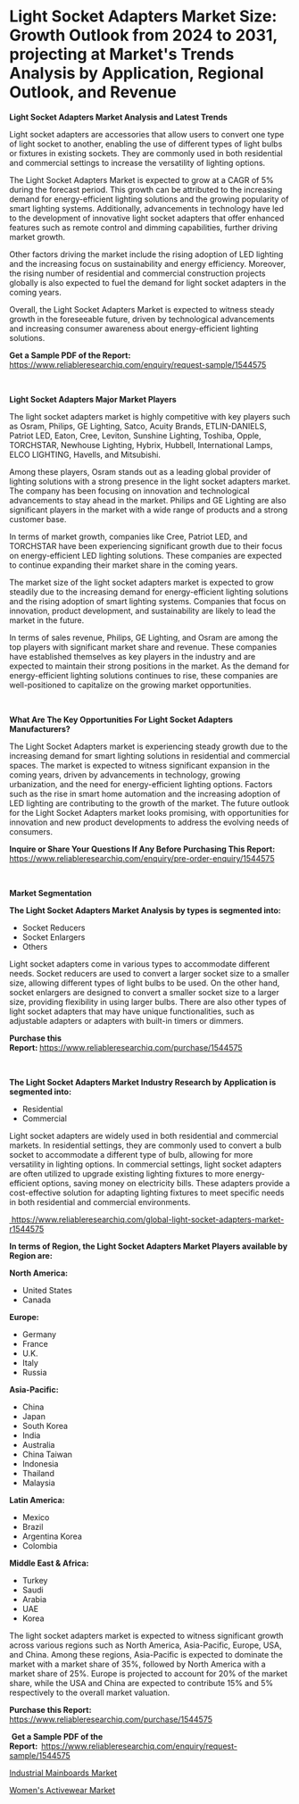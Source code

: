 <p><h1>Light Socket Adapters Market Size: Growth Outlook from 2024 to 2031, projecting at Market's Trends Analysis by Application, Regional Outlook, and Revenue</h1></p><p><strong>Light Socket Adapters Market Analysis and Latest Trends</strong></p>
<p><p>Light socket adapters are accessories that allow users to convert one type of light socket to another, enabling the use of different types of light bulbs or fixtures in existing sockets. They are commonly used in both residential and commercial settings to increase the versatility of lighting options.</p><p>The Light Socket Adapters Market is expected to grow at a CAGR of 5% during the forecast period. This growth can be attributed to the increasing demand for energy-efficient lighting solutions and the growing popularity of smart lighting systems. Additionally, advancements in technology have led to the development of innovative light socket adapters that offer enhanced features such as remote control and dimming capabilities, further driving market growth.</p><p>Other factors driving the market include the rising adoption of LED lighting and the increasing focus on sustainability and energy efficiency. Moreover, the rising number of residential and commercial construction projects globally is also expected to fuel the demand for light socket adapters in the coming years.</p><p>Overall, the Light Socket Adapters Market is expected to witness steady growth in the foreseeable future, driven by technological advancements and increasing consumer awareness about energy-efficient lighting solutions.</p></p>
<p><strong>Get a Sample PDF of the Report:&nbsp;</strong> <a href="https://www.reliableresearchiq.com/enquiry/request-sample/1544575">https://www.reliableresearchiq.com/enquiry/request-sample/1544575</a></p>
<p>&nbsp;</p>
<p><strong>Light Socket Adapters Major Market Players</strong></p>
<p><p>The light socket adapters market is highly competitive with key players such as Osram, Philips, GE Lighting, Satco, Acuity Brands, ETLIN-DANIELS, Patriot LED, Eaton, Cree, Leviton, Sunshine Lighting, Toshiba, Opple, TORCHSTAR, Newhouse Lighting, Hybrix, Hubbell, International Lamps, ELCO LIGHTING, Havells, and Mitsubishi. </p><p>Among these players, Osram stands out as a leading global provider of lighting solutions with a strong presence in the light socket adapters market. The company has been focusing on innovation and technological advancements to stay ahead in the market. Philips and GE Lighting are also significant players in the market with a wide range of products and a strong customer base.</p><p>In terms of market growth, companies like Cree, Patriot LED, and TORCHSTAR have been experiencing significant growth due to their focus on energy-efficient LED lighting solutions. These companies are expected to continue expanding their market share in the coming years.</p><p>The market size of the light socket adapters market is expected to grow steadily due to the increasing demand for energy-efficient lighting solutions and the rising adoption of smart lighting systems. Companies that focus on innovation, product development, and sustainability are likely to lead the market in the future.</p><p>In terms of sales revenue, Philips, GE Lighting, and Osram are among the top players with significant market share and revenue. These companies have established themselves as key players in the industry and are expected to maintain their strong positions in the market. As the demand for energy-efficient lighting solutions continues to rise, these companies are well-positioned to capitalize on the growing market opportunities.</p></p>
<p>&nbsp;</p>
<p><strong>What Are The Key Opportunities For Light Socket Adapters Manufacturers?</strong></p>
<p><p>The Light Socket Adapters market is experiencing steady growth due to the increasing demand for smart lighting solutions in residential and commercial spaces. The market is expected to witness significant expansion in the coming years, driven by advancements in technology, growing urbanization, and the need for energy-efficient lighting options. Factors such as the rise in smart home automation and the increasing adoption of LED lighting are contributing to the growth of the market. The future outlook for the Light Socket Adapters market looks promising, with opportunities for innovation and new product developments to address the evolving needs of consumers.</p></p>
<p><strong>Inquire or Share Your Questions If Any Before Purchasing This Report:</strong> <a href="https://www.reliableresearchiq.com/enquiry/pre-order-enquiry/1544575">https://www.reliableresearchiq.com/enquiry/pre-order-enquiry/1544575</a></p>
<p>&nbsp;</p>
<p><strong>Market Segmentation</strong></p>
<p><strong>The Light Socket Adapters Market Analysis by types is segmented into:</strong></p>
<p><ul><li>Socket Reducers</li><li>Socket Enlargers</li><li>Others</li></ul></p>
<p><p>Light socket adapters come in various types to accommodate different needs. Socket reducers are used to convert a larger socket size to a smaller size, allowing different types of light bulbs to be used. On the other hand, socket enlargers are designed to convert a smaller socket size to a larger size, providing flexibility in using larger bulbs. There are also other types of light socket adapters that may have unique functionalities, such as adjustable adapters or adapters with built-in timers or dimmers.</p></p>
<p><strong>Purchase this Report:&nbsp;</strong><a href="https://www.reliableresearchiq.com/purchase/1544575">https://www.reliableresearchiq.com/purchase/1544575</a></p>
<p>&nbsp;</p>
<p><strong>The Light Socket Adapters Market Industry Research by Application is segmented into:</strong></p>
<p><ul><li>Residential</li><li>Commercial</li></ul></p>
<p><p>Light socket adapters are widely used in both residential and commercial markets. In residential settings, they are commonly used to convert a bulb socket to accommodate a different type of bulb, allowing for more versatility in lighting options. In commercial settings, light socket adapters are often utilized to upgrade existing lighting fixtures to more energy-efficient options, saving money on electricity bills. These adapters provide a cost-effective solution for adapting lighting fixtures to meet specific needs in both residential and commercial environments.</p></p>
<p><a href="https://www.reliableresearchiq.com/global-light-socket-adapters-market-r1544575">&nbsp;https://www.reliableresearchiq.com/global-light-socket-adapters-market-r1544575</a></p>
<p><strong>In terms of Region, the Light Socket Adapters Market Players available by Region are:</strong></p>
<p>
    <p> <strong> North America: </strong>
        <ul>
            <li>United States</li>
            <li>Canada</li>
        </ul>
        </p> 
    <p> <strong> Europe: </strong>
        <ul>
            <li>Germany</li>
            <li>France</li>
            <li>U.K.</li>
            <li>Italy</li>
            <li>Russia</li>
        </ul>
        </p> 
    <p> <strong> Asia-Pacific: </strong>
        <ul>
            <li>China</li>
            <li>Japan</li>
            <li>South Korea</li>
            <li>India</li>
            <li>Australia</li>
            <li>China Taiwan</li>
            <li>Indonesia</li>
            <li>Thailand</li>
            <li>Malaysia</li>
        </ul>
        </p> 
    <p> <strong> Latin America: </strong>
        <ul>
            <li>Mexico</li>
            <li>Brazil</li>
            <li>Argentina Korea</li>
            <li>Colombia</li>
        </ul>
        </p> 
    <p> <strong> Middle East & Africa: </strong>
        <ul>
            <li>Turkey</li>
            <li>Saudi</li>
            <li>Arabia</li>
            <li>UAE</li>
            <li>Korea</li>
        </ul>
    </p>
    </p>
<p><p>The light socket adapters market is expected to witness significant growth across various regions such as North America, Asia-Pacific, Europe, USA, and China. Among these regions, Asia-Pacific is expected to dominate the market with a market share of 35%, followed by North America with a market share of 25%. Europe is projected to account for 20% of the market share, while the USA and China are expected to contribute 15% and 5% respectively to the overall market valuation.</p></p>
<p><strong>Purchase this Report: </strong><a href="https://www.reliableresearchiq.com/purchase/1544575">https://www.reliableresearchiq.com/purchase/1544575</a></p>
<p>&nbsp;<strong>Get a Sample PDF of the Report:&nbsp;&nbsp;</strong><a href="https://www.reliableresearchiq.com/enquiry/request-sample/1544575">https://www.reliableresearchiq.com/enquiry/request-sample/1544575</a></p>
<p><strong></strong></p>
<p><p><a href="https://github.com/anggakarna133/Market-Research-Report-List-1/blob/main/industrial-mainboards-market.md">Industrial Mainboards Market</a></p><p><a href="https://view.publitas.com/reportprime-1/womens-activewear-market-forecasts-market-trends-and-impact-analysis-2024-2031/">Women's Activewear Market</a></p></p>